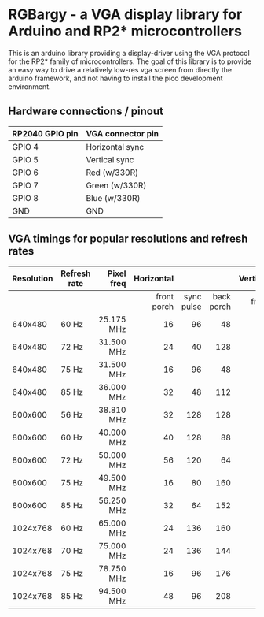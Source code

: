 # RGBargy - a VGA display library for Arduino and RP2* microcontrollers

This is an arduino library providing a display-driver using the VGA protocol for the RP2* family of microcontrollers. The goal of this library is to provide an easy way to drive a relatively low-res vga screen from directly the arduino framework, and not having to install the pico development environment.


## Hardware connections / pinout

| RP2040 GPIO pin | VGA connector pin |
|-----------------|-------------------|
| GPIO 4          | Horizontal sync   |
| GPIO 5          | Vertical sync     |
| GPIO 6          | Red   (w/330R)    |
| GPIO 7          | Green (w/330R)    |
| GPIO 8          | Blue  (w/330R)    |
| GND             | GND               |


## VGA timings for popular resolutions and refresh rates

| Resolution | Refresh rate | Pixel freq |  Horizontal     |                |                | Vertical |      |      |
|------------|--------------|-----------:|----------------:|---------------:|---------------:|---------:|-----:|-----:|
|            |              |            | front<br/>porch | sync<br/>pulse | back<br/>porch | front    | sync | back |
|   640x480  |        60 Hz | 25.175 MHz |              16 |             96 |             48 |       11 |    2 |   31 |
|   640x480  |        72 Hz | 31.500 MHz |              24 |             40 |            128 |        9 |    3 |   28 |
|   640x480  |        75 Hz | 31.500 MHz |              16 |             96 |             48 |       11 |    2 |   32 |
|   640x480  |        85 Hz | 36.000 MHz |              32 |             48 |            112 |        1 |    3 |   25 |
|   800x600  |        56 Hz | 38.810 MHz |              32 |            128 |            128 |        1 |    4 |   14 |
|   800x600  |        60 Hz | 40.000 MHz |              40 |            128 |             88 |        1 |    4 |   23 |
|   800x600  |        72 Hz | 50.000 MHz |              56 |            120 |             64 |       37 |    6 |   23 |
|   800x600  |        75 Hz | 49.500 MHz |              16 |             80 |            160 |        1 |    2 |   21 |
|   800x600  |        85 Hz | 56.250 MHz |              32 |             64 |            152 |        1 |    3 |   27 |
|  1024x768  |        60 Hz | 65.000 MHz |              24 |            136 |            160 |        3 |    6 |   29 |
|  1024x768  |        70 Hz | 75.000 MHz |              24 |            136 |            144 |        3 |    6 |   29 |
|  1024x768  |        75 Hz | 78.750 MHz |              16 |             96 |            176 |        1 |    3 |   28 |
|  1024x768  |        85 Hz | 94.500 MHz |              48 |             96 |            208 |        1 |    3 |   36 |
